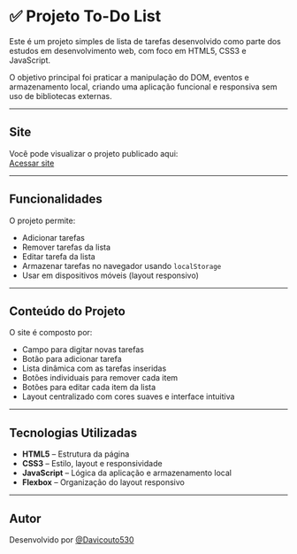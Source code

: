 # ✅ Projeto To-Do List

Este é um projeto simples de lista de tarefas desenvolvido como parte dos estudos em desenvolvimento web, com foco em HTML5, CSS3 e JavaScript.

O objetivo principal foi praticar a manipulação do DOM, eventos e armazenamento local, criando uma aplicação funcional e responsiva sem uso de bibliotecas externas.

---

## Site

Você pode visualizar o projeto publicado aqui:  
[Acessar site](https://davicouto530.github.io/To-Do-List/listaTarefas.html)

---

## Funcionalidades

O projeto permite:

-  Adicionar tarefas
-  Remover tarefas da lista
-  Editar tarefa da lista
-  Armazenar tarefas no navegador usando `localStorage`
-  Usar em dispositivos móveis (layout responsivo)

---

## Conteúdo do Projeto

O site é composto por:

- Campo para digitar novas tarefas
- Botão para adicionar tarefa
- Lista dinâmica com as tarefas inseridas
- Botões individuais para remover cada item
- Botões para editar cada item da lista
- Layout centralizado com cores suaves e interface intuitiva

---

## Tecnologias Utilizadas

- **HTML5** – Estrutura da página
- **CSS3** – Estilo, layout e responsividade
- **JavaScript** – Lógica da aplicação e armazenamento local
- **Flexbox** – Organização do layout responsivo

---

## Autor

Desenvolvido por [@Davicouto530](https://github.com/Davicouto530)

